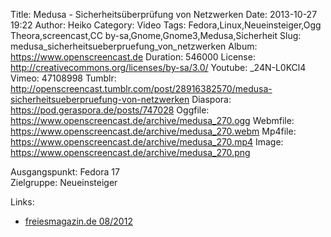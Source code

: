 Title: Medusa - Sicherheitsüberprüfung von Netzwerken
Date: 2013-10-27 19:22
Author: Heiko
Category: Video
Tags: Fedora,Linux,Neueinsteiger,Ogg Theora,screencast,CC by-sa,Gnome,Gnome3,Medusa,Sicherheit
Slug: medusa_sicherheitsueberpruefung_von_netzwerken
Album: https://www.openscreencast.de
Duration: 546000
License: http://creativecommons.org/licenses/by-sa/3.0/
Youtube: _24N-L0KCl4
Vimeo: 47108998
Tumblr: http://openscreencast.tumblr.com/post/28916382570/medusa-sicherheitsueberpruefung-von-netzwerken
Diaspora: https://pod.geraspora.de/posts/747028
Oggfile: https://www.openscreencast.de/archive/medusa_270.ogg
Webmfile: https://www.openscreencast.de/archive/medusa_270.webm
Mp4file: https://www.openscreencast.de/archive/medusa_270.mp4
Image: https://www.openscreencast.de/archive/medusa_270.png

Ausgangspunkt: Fedora 17  
Zielgruppe: Neueinsteiger  

Links:

  * [freiesmagazin.de 08/2012](http://www.freiesmagazin.de/freiesMagazin-2012-08 "Link zu freiesmagazin.de" )

